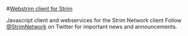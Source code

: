#[Webstrim client for Strim](http://strim.me)

Javascript client and webservices for the Strim Network client
Follow [@StrimNetwork](https://twitter.com/StrimNetwork) on Twitter for important news and announcements.
